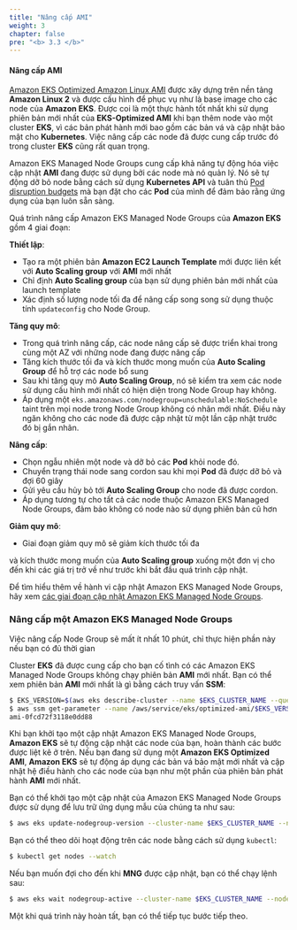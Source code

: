 ```yaml
---
title: "Nâng cấp AMI"
weight: 3
chapter: false
pre: "<b> 3.3 </b>"
---
```


#### Nâng cấp AMI

[Amazon EKS Optimized Amazon Linux AMI](https://docs.aws.amazon.com/eks/latest/userguide/eks-optimized-amis.html) được xây dựng trên nền tảng **Amazon Linux 2** và được cấu hình để phục vụ như là base image cho các node của **Amazon EKS**. Được coi là một thực hành tốt nhất khi sử dụng phiên bản mới nhất của **EKS-Optimized AMI** khi bạn thêm node vào một cluster **EKS**, vì các bản phát hành mới bao gồm các bản vá và cập nhật bảo mật cho **Kubernetes**. Việc nâng cấp các node đã được cung cấp trước đó trong cluster **EKS** cũng rất quan trọng.

Amazon EKS Managed Node Groups cung cấp khả năng tự động hóa việc cập nhật **AMI** đang được sử dụng bởi các node mà nó quản lý. Nó sẽ tự động dỡ bỏ node bằng cách sử dụng **Kubernetes API** và tuân thủ [Pod disruption budgets](https://kubernetes.io/docs/concepts/workloads/pods/disruptions/) mà bạn đặt cho các **Pod** của mình để đảm bảo rằng ứng dụng của bạn luôn sẵn sàng.

Quá trình nâng cấp Amazon EKS Managed Node Groups của **Amazon EKS** gồm 4 giai đoạn:

**Thiết lập**:

- Tạo ra một phiên bản **Amazon EC2 Launch Template** mới được liên kết với **Auto Scaling group** với **AMI** mới nhất
- Chỉ định **Auto Scaling group** của bạn sử dụng phiên bản mới nhất của launch template
- Xác định số lượng node tối đa để nâng cấp song song sử dụng thuộc tính `updateconfig` cho Node Group.

**Tăng quy mô**:

- Trong quá trình nâng cấp, các node nâng cấp sẽ được triển khai trong cùng một AZ với những node đang được nâng cấp
- Tăng kích thước tối đa và kích thước mong muốn của **Auto Scaling Group** để hỗ trợ các node bổ sung
- Sau khi tăng quy mô **Auto Scaling Group**, nó sẽ kiểm tra xem các node sử dụng cấu hình mới nhất có hiện diện trong Node Group hay không.
- Áp dụng một `eks.amazonaws.com/nodegroup=unschedulable:NoSchedule` taint trên mọi node trong Node Group không có nhãn mới nhất. Điều này ngăn không cho các node đã được cập nhật từ một lần cập nhật trước đó bị gắn nhãn.

**Nâng cấp**:

- Chọn ngẫu nhiên một node và dỡ bỏ các **Pod** khỏi node đó.
- Chuyển trạng thái node sang cordon sau khi mọi **Pod** đã được dỡ bỏ và đợi 60 giây
- Gửi yêu cầu hủy bỏ tới **Auto Scaling Group** cho node đã được cordon.
- Áp dụng tương tự cho tất cả các node thuộc Amazon EKS Managed Node Groups, đảm bảo không có node nào sử dụng phiên bản cũ hơn

**Giảm quy mô**:

- Giai đoạn giảm quy mô sẽ giảm kích thước tối đa

 và kích thước mong muốn của **Auto Scaling group** xuống một đơn vị cho đến khi các giá trị trở về như trước khi bắt đầu quá trình cập nhật.

Để tìm hiểu thêm về hành vi cập nhật Amazon EKS Managed Node Groups, hãy xem [các giai đoạn cập nhật Amazon EKS Managed Node Groups](https://docs.aws.amazon.com/eks/latest/userguide/managed-node-update-behavior.html).

### Nâng cấp một Amazon EKS Managed Node Groups

Việc nâng cấp Node Group sẽ mất ít nhất 10 phút, chỉ thực hiện phần này nếu bạn có đủ thời gian

Cluster **EKS** đã được cung cấp cho bạn cố tình có các Amazon EKS Managed Node Groups không chạy phiên bản **AMI** mới nhất. Bạn có thể xem phiên bản **AMI** mới nhất là gì bằng cách truy vấn **SSM**:

```bash
$ EKS_VERSION=$(aws eks describe-cluster --name $EKS_CLUSTER_NAME --query "cluster.version" --output text)
$ aws ssm get-parameter --name /aws/service/eks/optimized-ami/$EKS_VERSION/amazon-linux-2/recommended/image_id --region $AWS_REGION --query "Parameter.Value" --output text
ami-0fcd72f3118e0dd88
```

Khi bạn khởi tạo một cập nhật Amazon EKS Managed Node Groups, **Amazon EKS** sẽ tự động cập nhật các node của bạn, hoàn thành các bước được liệt kê ở trên. Nếu bạn đang sử dụng một **Amazon EKS Optimized AMI**, **Amazon EKS** sẽ tự động áp dụng các bản vá bảo mật mới nhất và cập nhật hệ điều hành cho các node của bạn như một phần của phiên bản phát hành **AMI** mới nhất.

Bạn có thể khởi tạo một cập nhật của Amazon EKS Managed Node Groups được sử dụng để lưu trữ ứng dụng mẫu của chúng ta như sau:

```bash
$ aws eks update-nodegroup-version --cluster-name $EKS_CLUSTER_NAME --nodegroup-name $EKS_DEFAULT_MNG_NAME
```

Bạn có thể theo dõi hoạt động trên các node bằng cách sử dụng `kubectl`:

```bash test=false
$ kubectl get nodes --watch
```

Nếu bạn muốn đợi cho đến khi **MNG** được cập nhật, bạn có thể chạy lệnh sau:

```bash timeout=2400
$ aws eks wait nodegroup-active --cluster-name $EKS_CLUSTER_NAME --nodegroup-name $EKS_DEFAULT_MNG_NAME
```

Một khi quá trình này hoàn tất, bạn có thể tiếp tục bước tiếp theo.
